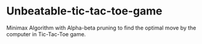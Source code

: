 # Unbeatable-tic-tac-toe-game
 Minimax Algorithm with Alpha-beta pruning to find the optimal move by the computer in Tic-Tac-Toe game. 
